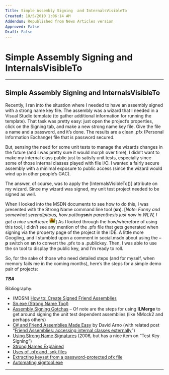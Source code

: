 ```yaml
---
Title: Simple Assembly Signing  and InternalsVisibleTo
Created: 10/5/2010 1:06:14 AM
Addendum: Republished from News Articles version
Approved: False
Draft: False
---
```

# Simple Assembly Signing  and InternalsVisibleTo

---

## Simple Assembly Signing  and InternalsVisibleTo


Recently, I ran into the situation where I needed to have an assembly signed with a strong name key file. The assembly was a wizard that I needed in a Visual Studio template (to gather additional information for running the template). That task was pretty easy: just open the project’s properties, click on the Signing tab, and make a new strong name key file. Give the file a name and a password, and it’s done. The results are a clean .pfx (Personal Information Exchange) file that is password secured.

 

But, sensing the need for some unit tests to manage the wizards changes in the future (and I was pretty sure it would morph over time), I didn’t want to make my internal class public just to satisfy unit tests, especially since some of those internal classes played with file I/O. I wanted a fairly secure assembly with a minimal exposure to public access (since the wizard would wind up in other people’s GAC).

 

The answer, of course, was to apply the [InternalsVisibleTo()] attribute on my wizard. Since my wizard was signed, my unit test project needed to be signed as well.

 

When I looked into the MSDN documents to see how to do this, I was presented with the Strong Name command line tool (**sn**). [*Note: Funny and somewhat serendipitous, how putting***sn***in parenthesis just now in WLW, I get a nice snail icon: ![Snail](images/2010/WLW-fab59f3d0610_14F4C-wlEmoticon-snail_2.png)*] As I looked through the how/wherefore of using this tool, I didn’t see any mention of the .pfx file that gets generated when signing via the property page of the project in the IDE. A little more Googling, and I stumbled upon a comment in social.msdn about using the **–p** switch on **sn** to convert the .pfx to a .publickey. Then, I was able to use the sn tool to display the public key, and I’m ready to roll.

 

So, for the sake of those who need detailed steps (and for myself, when memory fails me in the coming months), here’s the steps for a simple demo pair of projects:

 



 

***TBA***

 



 

Bibliography:

 
- (MDSN) [How to: Create Signed Friend Assemblies](http://msdn.microsoft.com/en-us/library/bb385180.aspx)
- [Sn.exe (Strong Name Tool)](http://msdn.microsoft.com/en-us/library/k5b5tt23.aspx)
- [Assembly Signing Gotchas](http://geekswithblogs.net/dotnetrodent/archive/2006/10/05/93247.aspx) – Of note are the steps for using **ILMerge** to get around signing the unit test dependent assemblies (like NMock2 and perhaps others)
- [C# and Friend Assemblies Made Easy](http://www.davidarno.org/2008/01/15/c-and-friend-assemblies-made-easy/) by David Arno (with related post “[Friend Assemblies: accessing internal classes externally](http://www.davidarno.org/c-howtos/friend-assemblies-accessing-internal-classes-externally/)”)
- [Using Strong Name Signatures](http://msdn.microsoft.com/en-us/magazine/cc163583.aspx) (2006, but has a nice item on “Test Key Signing”)
- [Strong Names Explained](http://www.codeproject.com/KB/security/StrongNameExplained.aspx)
- [Uses of .pfx and .snk files](http://social.msdn.microsoft.com/forums/en-US/netfxbcl/thread/e9ef6858-e82c-4326-a962-53efbc010a01)
- [Extracting keyset from a password-protected pfx file](http://social.msdn.microsoft.com/forums/en-US/clr/thread/3c53c779-5f93-4c79-8f03-f39567d4f798)
- [Automating signtool.exe](http://consultingblogs.emc.com/stuartpreston/archive/2007/02/19/Automating-signtool.exe-_2800_or-how-to-make-a-PFX-file-from-a-PVK-and-SPC-file_21002900_.aspx)

 



---


